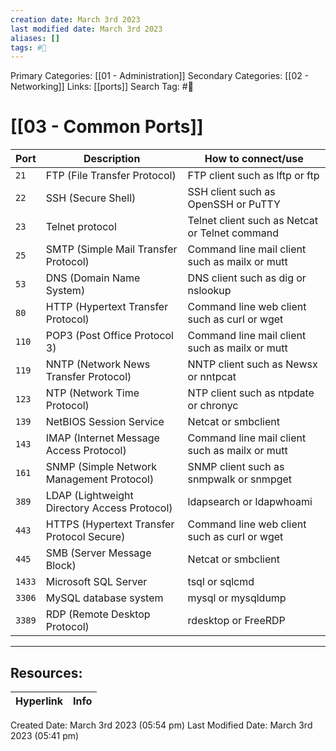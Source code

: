 ```yaml
---
creation date: March 3rd 2023
last modified date: March 3rd 2023
aliases: []
tags: #📖
---
```


Primary Categories: [[01 - Administration]] 
Secondary Categories: [[02 - Networking]] 
Links: [[ports]] 
Search Tag: #📖  

# [[03 - Common Ports]]  

| Port | Description | How to connect/use |
| --- | --- | --- |
| `21` | FTP (File Transfer Protocol) | FTP client such as lftp or ftp |
| `22` | SSH (Secure Shell) | SSH client such as OpenSSH or PuTTY |
| `23` | Telnet protocol | Telnet client such as Netcat or Telnet command |
| `25` | SMTP (Simple Mail Transfer Protocol) | Command line mail client such as mailx or mutt |
| `53` | DNS (Domain Name System) | DNS client such as dig or nslookup |
| `80` | HTTP (Hypertext Transfer Protocol) | Command line web client such as curl or wget |
| `110` | POP3 (Post Office Protocol 3) | Command line mail client such as mailx or mutt |
| `119` | NNTP (Network News Transfer Protocol) | NNTP client such as Newsx or nntpcat |
| `123` | NTP (Network Time Protocol) | NTP client such as ntpdate or chronyc |
| `139` | NetBIOS Session Service | Netcat or smbclient |
| `143` | IMAP (Internet Message Access Protocol) | Command line mail client such as mailx or mutt |
| `161` | SNMP (Simple Network Management Protocol) | SNMP client such as snmpwalk or snmpget |
| `389` | LDAP (Lightweight Directory Access Protocol) | ldapsearch or ldapwhoami |
| `443` | HTTPS (Hypertext Transfer Protocol Secure) | Command line web client such as curl or wget |
| `445` | SMB (Server Message Block) | Netcat or smbclient |
| `1433` | Microsoft SQL Server | tsql or sqlcmd |
| `3306` | MySQL database system | mysql or mysqldump |
| `3389` | RDP (Remote Desktop Protocol) | rdesktop or FreeRDP |





___

## Resources:

| Hyperlink | Info |
| --------- | ---- |


Created Date: March 3rd 2023 (05:54 pm) 
Last Modified Date: March 3rd 2023 (05:41 pm)
